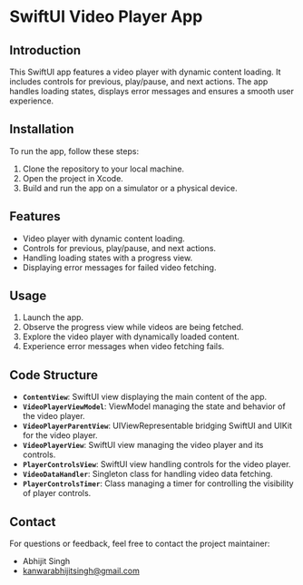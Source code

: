 # SwiftUI Video Player App

## Introduction
This SwiftUI app features a video player with dynamic content loading. It includes controls for previous, play/pause, and next actions. The app handles loading states, displays error messages and ensures a smooth user experience.

## Installation
To run the app, follow these steps:

1. Clone the repository to your local machine.
2. Open the project in Xcode.
3. Build and run the app on a simulator or a physical device.

## Features
- Video player with dynamic content loading.
- Controls for previous, play/pause, and next actions.
- Handling loading states with a progress view.
- Displaying error messages for failed video fetching.

## Usage
1. Launch the app.
2. Observe the progress view while videos are being fetched.
3. Explore the video player with dynamically loaded content.
4. Experience error messages when video fetching fails.

## Code Structure
- **`ContentView`**: SwiftUI view displaying the main content of the app.
- **`VideoPlayerViewModel`**: ViewModel managing the state and behavior of the video player.
- **`VideoPlayerParentView`**: UIViewRepresentable bridging SwiftUI and UIKit for the video player.
- **`VideoPlayerView`**: SwiftUI view managing the video player and its controls.
- **`PlayerControlsView`**: SwiftUI view handling controls for the video player.
- **`VideoDataHandler`**: Singleton class for handling video data fetching.
- **`PlayerControlsTimer`**: Class managing a timer for controlling the visibility of player controls.

## Contact
For questions or feedback, feel free to contact the project maintainer:

- Abhijit Singh
- kanwarabhijitsingh@gmail.com
